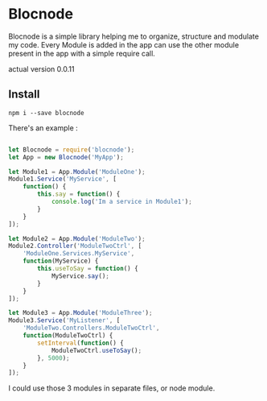 # Blocnode
Blocnode is a simple library helping me to organize, structure and modulate my code.
Every Module is added in the app can use the other module present in the app with a simple require call.

actual version 0.0.11

## Install
```
npm i --save blocnode
```

There's an example :
```Javascript

let Blocnode = require('blocnode');
let App = new Blocnode('MyApp');

let Module1 = App.Module('ModuleOne');
Module1.Service('MyService', [
    function() {
        this.say = function() {
            console.log('Im a service in Module1');
        }
    }
]);

let Module2 = App.Module('ModuleTwo');
Module2.Controller('ModuleTwoCtrl', [
    'ModuleOne.Services.MyService',
    function(MyService) {
        this.useToSay = function() {
            MyService.say();
        }
    }
]);

let Module3 = App.Module('ModuleThree');
Module3.Service('MyListener', [
    'ModuleTwo.Controllers.ModuleTwoCtrl',
    function(ModuleTwoCtrl) {
        setInterval(function() {
            ModuleTwoCtrl.useToSay();
        }, 5000);
    }
]);

```

I could use those 3 modules in separate files, or node module.